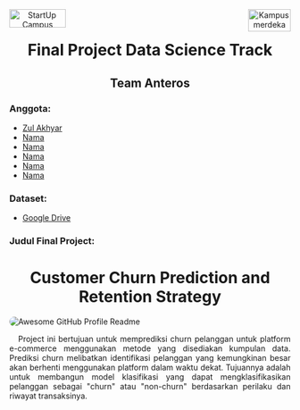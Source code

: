 <div align="center" display: inline-block>
<a href="https://startupcampus.id/" target="_blank"><img src="https://startupcampus.id/_next/image?url=%2Fimages%2FSC-Logo-Full.png&w=128&q=75" alt="StartUp Campus" style="width: 101px; height: 33.14px;" width="101" height="33.14" align="left"/></a>
&nbsp;&nbsp;&nbsp;
<a href="https://startupcampus.id/" target="_blank"><img src="https://kampusmerdeka.kemdikbud.go.id/static/media/logo-white.d216d864.webp" alt="Kampus merdeka" style="width: 76px; height: 40px;" width="76" height="40" align="right"/></a>    
</div>
<h1 align="center"> 
    Final Project Data Science Track
</h1>
<h2 align="center"> Team Anteros</h2>

### Anggota:
- [Zul Akhyar](https://github.com/zlkhyr)
- [Nama](#Nama)
- [Nama](#Nama)
- [Nama](#Nama)
- [Nama](#Nama)
- [Nama](#Nama)

### Dataset:
- [Google Drive](https://drive.google.com/drive/folders/1qgUMnfjYwe57u1xMyOU4MxJ7AYRkddWl?usp=share_link)
### Judul Final Project:
<h1 align="center">
  Customer Churn Prediction and Retention Strategy
</h1>
<img alt="Awesome GitHub Profile Readme" src="https://www.touchpoint.com/wp-content/uploads/2023/02/5.-Customer-churn-article.png" style="border-radius: 10px;"></img>
<p align="justify">
  &nbsp;&nbsp; Project ini bertujuan untuk memprediksi churn pelanggan untuk platform e-commerce menggunakan metode yang disediakan kumpulan data. Prediksi churn melibatkan identifikasi pelanggan yang kemungkinan besar akan berhenti menggunakan platform dalam waktu dekat. Tujuannya adalah untuk membangun model klasifikasi yang dapat mengklasifikasikan pelanggan sebagai "churn" atau "non-churn" berdasarkan perilaku dan riwayat transaksinya.
</p>

